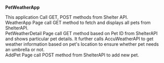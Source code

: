<b> PetWeatherApp </b>

This application Call GET, POST methods from Shelter API.
<br/> WeatherApp  Page call GET method to fetch and displays all pets from ShelterAPI.
<br/> PetWeatherDetail Page call GET method based on Pet ID from ShelterAPI and shows particular pet details. It further calls AccuWeatherAPI to get weather 
information based on pet's location to ensure whether pet needs an umbrella or not.
<br/> AddPet Page call POST method from ShelterAPI to add new pet.
